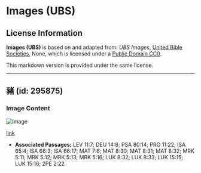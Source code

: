 # Images (UBS)

## License Information

**Images (UBS)** is based on and adapted from: _UBS Images_, [United Bible Societies](https://unitedbiblesocieties.org/), None, which is licensed under a [Public Domain CC0](https://creativecommons.org/public-domain/cc0/).

This markdown version is provided under the same license.



--------------------------------

## 豬 (id: 295875)

### Image Content

![Image](https://cdn.aquifer.bible/aquifer-content/resources/Media/WEB-0713_pigs.jpg)

[link](https://cdn.aquifer.bible/aquifer-content/resources/Media/WEB-0713_pigs.jpg)

* **Associated Passages:** LEV 11:7; DEU 14:8; PSA 80:14; PRO 11:22; ISA 65:4; ISA 66:3; ISA 66:17; MAT 7:6; MAT 8:30; MAT 8:31; MAT 8:32; MRK 5:11; MRK 5:12; MRK 5:13; MRK 5:16; LUK 8:32; LUK 8:33; LUK 15:15; LUK 15:16; 2PE 2:22

